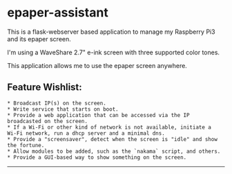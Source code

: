 # epaper-assistant

This is a flask-webserver based application to manage
my Raspberry Pi3 and its epaper screen.

I'm using a WaveShare 2.7" e-ink screen with three supported color tones.

This application allows me to use the epaper screen anywhere.

## Feature Wishlist:

    * Broadcast IP(s) on the screen.
    * Write service that starts on boot.
    * Provide a web application that can be accessed via the IP
    broadcasted on the screen.
    * If a Wi-Fi or other kind of network is not available, initiate a 
    Wi-Fi network, run a dhcp server and a minimal dns.
    * Provide a "screensaver", detect when the screen is "idle" and show the fortune.
    * Allow modules to be added, such as the `nakama` script, and others.
    * Provide a GUI-based way to show something on the screen.
    

------

 
